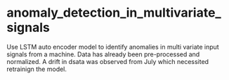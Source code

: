 # anomaly_detection_in_multivariate_signals
Use LSTM auto encoder model to identify anomalies in multi variate input signals from a machine. Data has already been pre-processed and normalized. A drift in dsata was observed from July which necessited retrainign the model.
